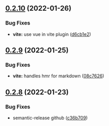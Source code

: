 ## [0.2.10](https://github.com/yxonic/vmark/compare/v0.2.9...v0.2.10) (2022-01-26)


### Bug Fixes

* **vite:** use vue in vite plugin ([d6cb1e2](https://github.com/yxonic/vmark/commit/d6cb1e2bc7e5f1b865365f561d14dd9527bf006a))

## [0.2.9](https://github.com/yxonic/vmark/compare/v0.2.8...v0.2.9) (2022-01-25)


### Bug Fixes

* **vite:** handles hmr for markdown ([08c7626](https://github.com/yxonic/vmark/commit/08c7626f15b17b0dcbead3c54495c5c0320da473))

## [0.2.8](https://github.com/yxonic/vmark/compare/v0.2.7...v0.2.8) (2022-01-23)


### Bug Fixes

* semantic-release github ([c36b709](https://github.com/yxonic/vmark/commit/c36b7095a85e37a6dc2ac484e131e21fdb4357bd))
